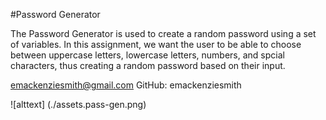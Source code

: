 #Password Generator

The Password Generator is used to create a random password using a set of variables. In this assignment, we want the user to be able to choose between uppercase letters, lowercase letters, numbers, and spcial characters, thus creating a random password based on their input. 

emackenziesmith@gmail.com
GitHub: emackenziesmith

![alttext] (./assets.pass-gen.png)

